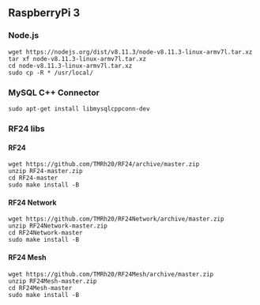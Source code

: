 ## RaspberryPi 3
### Node.js
    wget https://nodejs.org/dist/v8.11.3/node-v8.11.3-linux-armv7l.tar.xz
    tar xf node-v8.11.3-linux-armv7l.tar.xz
    cd node-v8.11.3-linux-armv7l.tar.xz
    sudo cp -R * /usr/local/

### MySQL C++ Connector
    sudo apt-get install libmysqlcppconn-dev

### RF24 libs

#### RF24
    wget https://github.com/TMRh20/RF24/archive/master.zip
    unzip RF24-master.zip
    cd RF24-master
    sudo make install -B

#### RF24 Network
    wget https://github.com/TMRh20/RF24Network/archive/master.zip
    unzip RF24Network-master.zip
    cd RF24Network-master
    sudo make install -B

#### RF24 Mesh
    wget https://github.com/TMRh20/RF24Mesh/archive/master.zip
    unzip RF24Mesh-master.zip
    cd RF24Mesh-master
    sudo make install -B